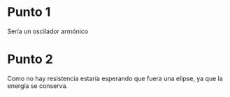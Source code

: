 # Punto 1
Sería un oscilador armónico

# Punto 2
Como no hay resistencia estaría esperando que fuera una elipse, ya que la energía se conserva. 
